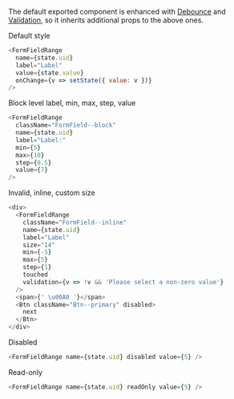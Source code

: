 The default exported component is enhanced with [Debounce](#debounce) and [Validation](#validation), so it inherits additional props to the above ones.

Default style

```js
<FormFieldRange
  name={state.uid}
  label="Label"
  value={state.value}
  onChange={v => setState({ value: v })}
/>
```

Block level label, min, max, step, value

```js
<FormFieldRange
  className="FormField--block"
  name={state.uid}
  label="Label:"
  min={5}
  max={10}
  step={0.5}
  value={7}
/>
```

Invalid, inline, custom size

```js
<div>
  <FormFieldRange
    className="FormField--inline"
    name={state.uid}
    label="Label"
    size="14"
    min={-5}
    max={5}
    step={1}
    touched
    validation={v => !v && 'Please select a non-zero value'}
  />
  <span>{' \u00A0 '}</span>
  <Btn className="Btn--primary" disabled>
    next
  </Btn>
</div>
```

Disabled

```js
<FormFieldRange name={state.uid} disabled value={5} />
```

Read-only

```js
<FormFieldRange name={state.uid} readOnly value={5} />
```
